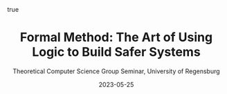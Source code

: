 ---
title: "Formal Method: The Art of Using Logic to Build Safer Systems"
subtitle: Theoretical Computer Science Group Seminar, University of Regensburg
author:
date: 2023-05-25
categories: [talks]
math: true
mermaid: true
attachment: tcs2023.pdf
---